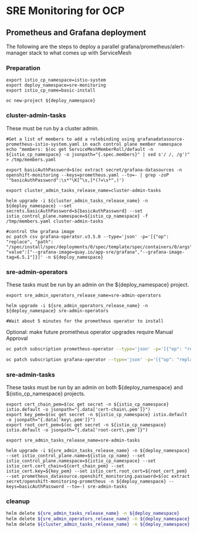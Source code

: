 # SRE Monitoring for OCP

## Prometheus and Grafana deployment

The following are the steps to deploy a parallel grafana/prometheus/alert-manager stack to what comes up with ServiceMesh

### Preparation

```shell
export istio_cp_namespace=istio-system
export deploy_namespace=sre-monitoring
export istio_cp_name=basic-install

oc new-project ${deploy_namespace}
```

### cluster-admin-tasks

These must be run by a cluster admin.

```shell
#Get a list of members to add a rolebinding using grafanadatasource-prometheus-istio-system.yaml in each control plane member namespace
echo "members: $(oc get ServiceMeshMemberRoll/default -n ${istio_cp_namespace} -o jsonpath="{.spec.members}" | sed s'/ /, /g')" > /tmp/members.yaml

export basicAuthPassword=$(oc extract secret/grafana-datasources -n openshift-monitoring --keys=prometheus.yaml --to=- | grep -zoP '"basicAuthPassword":\s*"\K[^\s,]*(?=\s*",)')

export cluster_admin_tasks_release_name=cluster-admin-tasks

helm upgrade -i ${cluster_admin_tasks_release_name} -n ${deploy_namespace} --set secrets.basicAuthPassword=${basicAuthPassword} --set istio_control_plane.namespace=${istio_cp_namespace} -f /tmp/members.yaml cluster-admin-tasks

#control the grafana image
oc patch csv grafana-operator.v3.5.0 --type='json' -p='[{"op": "replace", "path": "/spec/install/spec/deployments/0/spec/template/spec/containers/0/args", "value":["--grafana-image=quay.io/app-sre/grafana","--grafana-image-tag=6.5.1"]}]' -n ${deploy_namespace}
```

### sre-admin-operators

These tasks must be run by an admin on the ${deploy_namespace} project.

```shell
export sre_admin_operators_release_name=sre-admin-operators

helm upgrade -i ${sre_admin_operators_release_name} -n ${deploy_namespace} sre-admin-operators

#Wait about 5 minutes for the prometheus operator to install
```

Optional: make future prometheus operator upgrades require Manual Approval

```sh
oc patch subscription prometheus-operator --type='json' -p='[{"op": "replace", "path": "/spec/installPlanApproval", "value":"Manual"}]' -n ${deploy_namespace}

oc patch subscription grafana-operator --type='json' -p='[{"op": "replace", "path": "/spec/installPlanApproval", "value":"Manual"}]' -n ${deploy_namespace}
```

### sre-admin-tasks

These tasks must be run by an admin on both ${deploy_namespace} and ${istio_cp_namespace} projects.

```shell
export cert_chain_pem=$(oc get secret -n ${istio_cp_namespace} istio.default -o jsonpath="{.data['cert-chain\.pem']}")
export key_pem=$(oc get secret -n ${istio_cp_namespace} istio.default -o jsonpath="{.data['key\.pem']}")
export root_cert_pem=$(oc get secret -n ${istio_cp_namespace} istio.default -o jsonpath="{.data['root-cert\.pem']}")

export sre_admin_tasks_release_name=sre-admin-tasks

helm upgrade -i ${sre_admin_tasks_release_name} -n ${deploy_namespace} --set istio_control_plane.name=${istio_cp_name} --set istio_control_plane.namespace=${istio_cp_namespace} --set istio_cert.cert_chain=${cert_chain_pem} --set istio_cert.key=${key_pem} --set istio_cert.root_cert=${root_cert_pem} --set prometheus_datasource.openshift_monitoring.password=$(oc extract secret/openshift-monitoring-prometheus -n ${deploy_namespace} --keys=basicAuthPassword --to=-) sre-admin-tasks
```

### cleanup

```sh
helm delete ${sre_admin_tasks_release_name} -n ${deploy_namespace}
helm delete ${sre_admin_operators_release_name} -n ${deploy_namespace}
helm delete ${cluster_admin_tasks_release_name} -n ${deploy_namespace}
```
